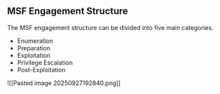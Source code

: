 ## MSF Engagement Structure
The MSF engagement structure can be divided into five main categories.
- Enumeration
- Preparation
- Exploitation
- Privilege Escalation
- Post-Exploitation

![[Pasted image 20250927192840.png]]